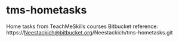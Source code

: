 # tms-hometasks
Home tasks from TeachMeSkills courses
Bitbucket reference: https://Neestackich@bitbucket.org/Neestackich/tms-hometasks.git
